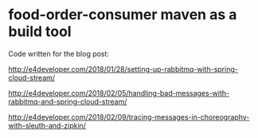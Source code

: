 # food-order-consumer maven as a build tool

Code written for the blog post:

http://e4developer.com/2018/01/28/setting-up-rabbitmq-with-spring-cloud-stream/

http://e4developer.com/2018/02/05/handling-bad-messages-with-rabbitmq-and-spring-cloud-stream/

http://e4developer.com/2018/02/09/tracing-messages-in-choreography-with-sleuth-and-zipkin/
